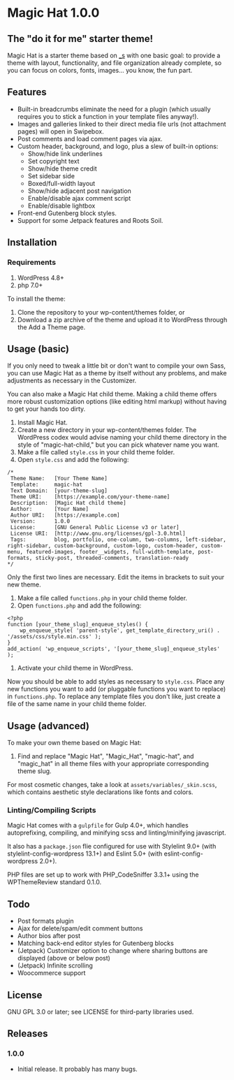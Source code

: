 # Magic Hat 1.0.0
## The "do it for me" starter theme!
Magic Hat is a starter theme based on [\_s](https://github.com/Automattic/_s) with one basic goal: to provide a theme with layout, functionality, and file organization already complete, so you can focus on colors, fonts, images... you know, the fun part.

## Features
- Built-in breadcrumbs eliminate the need for a plugin (which usually requires you to stick a function in your template files anyway!).
- Images and galleries linked to their direct media file urls (not attachment pages) will open in Swipebox.
- Post comments and load comment pages via ajax.
- Custom header, background, and logo, plus a slew of built-in options:
  - Show/hide link underlines
  - Set copyright text
  - Show/hide theme credit
  - Set sidebar side
  - Boxed/full-width layout
  - Show/hide adjacent post navigation
  - Enable/disable ajax comment script
  - Enable/disable lightbox
- Front-end Gutenberg block styles.
- Support for some Jetpack features and Roots Soil.

## Installation
### Requirements
1. WordPress 4.8+
1. php 7.0+

To install the theme:
1. Clone the repository to your wp-content/themes folder, or
1. Download a zip archive of the theme and upload it to WordPress through the Add a Theme page.

## Usage (basic)
If you only need to tweak a little bit or don't want to compile your own Sass, you can use Magic Hat as a theme by itself without any problems, and make adjustments as necessary in the Customizer.

You can also make a Magic Hat child theme. Making a child theme offers more robust customization options (like editing html markup) without having to get your hands too dirty.
1. Install Magic Hat.
1. Create a new directory in your wp-content/themes folder. The WordPress codex would advise naming your child theme directory in the style of "magic-hat-child," but you can pick whatever name you want.
1. Make a file called <code>style.css</code> in your child theme folder.
1. Open <code>style.css</code> and add the following:
```
/*
 Theme Name:   [Your Theme Name]
 Template:     magic-hat
 Text Domain:  [your-theme-slug]
 Theme URI:    [https://example.com/your-theme-name]
 Description:  [Magic Hat child theme]
 Author:       [Your Name]
 Author URI:   [https://example.com]
 Version:      1.0.0
 License:      [GNU General Public License v3 or later]
 License URI:  [http://www.gnu.org/licenses/gpl-3.0.html]
 Tags:         blog, portfolio, one-column, two-columns, left-sidebar, right-sidebar, custom-background, custom-logo, custom-header, custom-menu, featured-images, footer__widgets, full-width-template, post-formats, sticky-post, threaded-comments, translation-ready
*/
```
Only the first two lines are necessary. Edit the items in brackets to suit your new theme.
1. Make a file called <code>functions.php</code> in your child theme folder.
1. Open <code>functions.php</code> and add the following:
```
<?php
function [your_theme_slug]_enqueue_styles() {
    wp_enqueue_style( 'parent-style', get_template_directory_uri() . '/assets/css/style.min.css' );
}
add_action( 'wp_enqueue_scripts', '[your_theme_slug]_enqueue_styles' );
```
1. Activate your child theme in WordPress.

Now you should be able to add styles as necessary to <code>style.css</code>. Place any new functions you want to add (or pluggable functions you want to replace) in <code>functions.php</code>. To replace any template files you don't like, just create a file of the same name in your child theme folder.

## Usage (advanced)
To make your own theme based on Magic Hat:

1. Find and replace "Magic Hat", "Magic_Hat", "magic-hat", and "magic_hat" in all theme files with your appropriate corresponding theme slug.

For most cosmetic changes, take a look at <code>assets/variables/\_skin.scss</code>, which contains aesthetic style declarations like fonts and colors.

### Linting/Compiling Scripts
Magic Hat comes with a <code>gulpfile</code> for Gulp 4.0+, which handles autoprefixing, compiling, and minifying scss and linting/minifying javascript.

It also has a <code>package.json</code> flie configured for use with Stylelint 9.0+ (with stylelint-config-wordpress 13.1+) and Eslint 5.0+ (with eslint-config-wordpress 2.0+).

PHP files are set up to work with PHP_CodeSniffer 3.3.1+ using the WPThemeReview standard 0.1.0.

## Todo
- Post formats plugin
- Ajax for delete/spam/edit comment buttons
- Author bios after post
- Matching back-end editor styles for Gutenberg blocks
- (Jetpack) Customizer option to change where sharing buttons are displayed (above or below post)
- (Jetpack) Infinite scrolling
- Woocommerce support

## License
GNU GPL 3.0 or later; see LICENSE for third-party libraries used.

## Releases
### 1.0.0
- Initial release. It probably has many bugs.
